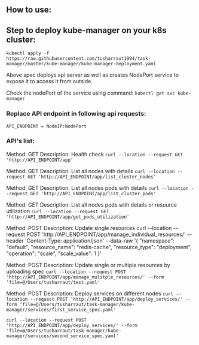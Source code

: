 ## How to use:

## Step to deploy kube-manager on your k8s cluster:
`kubectl apply -f https://raw.githubusercontent.com/tusharraut1994/task-manager/master/kube-manager/kube-manager-deployment.yaml`

Above spec deploys api server as well as creates NodePort service to expose it to access it from outside.

Check the nodePort of the service using command:
`kubectl get svc kube-manager`

### Replace API endpoint in following api requests: 
`API_ENDPOINT = NodeIP:NodePort`

### API's list:

Method: GET 
Description: Health check 
`curl --location --request GET 'http://API_ENDPOINT/app'`

Method: GET 
Description: List all nodes with details
`curl --location --request GET 'http://API_ENDPOINT/app/list_cluster_nodes'`

Method: GET 
Description: List all nodes pods with details
`curl --location --request GET 'http://API_ENDPOINT/app/list_cluster_pods'`

Method: GET 
Description: List all nodes pods with details or resource utilization
`curl --location --request GET 'http://API_ENDPOINT/app/get_pods_utilization'`

Method: POST 
Description: Update single resources
curl --location --request POST 'http://API_ENDPOINT/app/manage_individual_resources/' --header 'Content-Type: application/json' --data-raw '{
	"namespace": "default",
	"resource_name": "redis-cache",
	"resource_type": "deployment",
	"operation": "scale",
	"scale_value": 1
}'

Method: POST 
Description: Update single or multiple resources by uploading spec
`curl --location --request POST 'http://API_ENDPOINT/app/manage_mulitple_resources/' --form ‘file=@/Users/tusharraut/test.yaml'`

Method: POST 
Description: Deploy services on different nodes
`curl --location --request POST 'http://API_ENDPOINT/app/deploy_services/' --form ‘file=@/Users/tusharraut/task-manager/kube-manager/services/first_service_spec.yaml'`

`curl --location --request POST 'http://API_ENDPOINT/app/deploy_services/' --form 'file=@/Users/tusharraut/task-manager/kube-manager/services/second_service_spec.yaml'`
